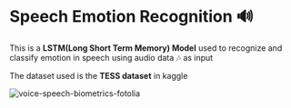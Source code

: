 # Speech Emotion Recognition :loud_sound:

This is a **LSTM(Long Short Term Memory) Model** used to recognize and classify emotion in speech using audio data :notes: as input

The dataset used is the **TESS dataset** in kaggle

![voice-speech-biometrics-fotolia](https://user-images.githubusercontent.com/63718579/195013723-be08e0e3-7f54-4f06-a5dd-e5500ea67ad4.jpg)

